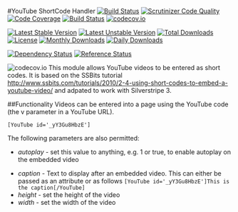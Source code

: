 #YouTube ShortCode Handler
[![Build Status](https://travis-ci.org/gordonbanderson/weboftalent-youtube.svg?branch=master)](https://travis-ci.org/gordonbanderson/weboftalent-youtube)
[![Scrutinizer Code Quality](https://scrutinizer-ci.com/g/gordonbanderson/weboftalent-youtube/badges/quality-score.png?b=master)](https://scrutinizer-ci.com/g/gordonbanderson/weboftalent-youtube/?branch=master)
[![Code Coverage](https://scrutinizer-ci.com/g/gordonbanderson/weboftalent-youtube/badges/coverage.png?b=master)](https://scrutinizer-ci.com/g/gordonbanderson/weboftalent-youtube/?branch=master)
[![Build Status](https://scrutinizer-ci.com/g/gordonbanderson/weboftalent-youtube/badges/build.png?b=master)](https://scrutinizer-ci.com/g/gordonbanderson/weboftalent-youtube/build-status/master)
[![codecov.io](https://codecov.io/github/gordonbanderson/weboftalent-youtube/coverage.svg?branch=master)](https://codecov.io/github/gordonbanderson/weboftalent-youtube?branch=master)

[![Latest Stable Version](https://poser.pugx.org/weboftalent/silverstripe-shortcode-youtube/version)](https://packagist.org/packages/weboftalent/silverstripe-shortcode-youtube)
[![Latest Unstable Version](https://poser.pugx.org/weboftalent/silverstripe-shortcode-youtube/v/unstable)](//packagist.org/packages/weboftalent/silverstripe-shortcode-youtube)
[![Total Downloads](https://poser.pugx.org/weboftalent/silverstripe-shortcode-youtube/downloads)](https://packagist.org/packages/weboftalent/silverstripe-shortcode-youtube)
[![License](https://poser.pugx.org/weboftalent/silverstripe-shortcode-youtube/license)](https://packagist.org/packages/weboftalent/silverstripe-shortcode-youtube)
[![Monthly Downloads](https://poser.pugx.org/weboftalent/silverstripe-shortcode-youtube/d/monthly)](https://packagist.org/packages/weboftalent/silverstripe-shortcode-youtube)
[![Daily Downloads](https://poser.pugx.org/weboftalent/silverstripe-shortcode-youtube/d/daily)](https://packagist.org/packages/weboftalent/silverstripe-shortcode-youtube)

[![Dependency Status](https://www.versioneye.com/php/weboftalent:silverstripe-shortcode-youtube/badge.svg)](https://www.versioneye.com/php/weboftalent:silverstripe-shortcode-youtube)
[![Reference Status](https://www.versioneye.com/php/weboftalent:silverstripe-shortcode-youtube/reference_badge.svg?style=flat)](https://www.versioneye.com/php/weboftalent:silverstripe-shortcode-youtube/references)

![codecov.io](https://codecov.io/github/gordonbanderson/weboftalent-youtube/branch.svg?branch=master)
This module allows YouTube videos to be entered as short codes.  It is based on
the SSBits tutorial
http://www.ssbits.com/tutorials/2010/2-4-using-short-codes-to-embed-a-youtube-video/
and adpated to work with Silverstripe 3.

##Functionality
Videos can be entered into a page using the YouTube code (the v parameter in a YouTube URL).
```
[YouTube id='_yY3Gu8HbzE']
```
The following parameters are also permitted:
* _autoplay_ - set this value to anything, e.g. 1 or true, to enable autoplay on
the embedded video
- _caption_ - Text to display after an embedded video.  This can either be
passed as an attribute or as follows ```[YouTube id='_yY3Gu8HbzE']This is the
caption[/YouTube]```
- _height_ - set the height of the video
- _width_ - set the width of the video
